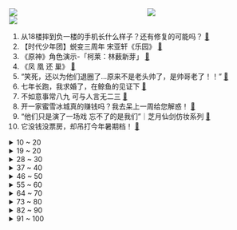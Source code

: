 <div >
	<a style="float:left;width:55%;" href = "https://github.com/anuraghazra/github-readme-stats">
	 <img src = "https://github-readme-stats.vercel.app/api?username=iuuuuuaena&theme=buefy&show_icons=true"/>
	</a>
	<a  style="float:right;width:45%" href = "https://github.com/anuraghazra/github-readme-stats">
	 <img  src="https://github-readme-stats.vercel.app/api/top-langs/?username=anuraghazra&layout=compact"/>
	</a>
	</div>

[![](https://img.shields.io/badge/jxd-@jxdgogogo.xyz-yellowgreen.svg)](https://www.jxdgogogo.xyz)<br>
1. 从18楼摔到负一楼的手机长什么样子？还有修复的可能吗？ [:link:](//www.bilibili.com/video/BV1WT411c7si) <br>
2. 【时代少年团】蜕变三周年 宋亚轩《乐园》 [:link:](//www.bilibili.com/video/BV1eg411r7FK) <br>
3. 《原神》角色演示-「柯莱：林薮新芽」 [:link:](//www.bilibili.com/video/BV1iG4y1a7X4) <br>
4. 《凤 凰 还 巢》 [:link:](//www.bilibili.com/video/BV1nG4y1r7Xi) <br>
5. “笑死，还以为他们退圈了…原来不是老头帅了，是帅哥老了！！” [:link:](//www.bilibili.com/video/BV19t4y1J7Bt) <br>
6. 七年长跑，我求婚了，在鲸鱼的见证下 [:link:](//www.bilibili.com/video/BV1MU4y167Ci) <br>
7. 不如意事常八九 可与人言无二三 [:link:](//www.bilibili.com/video/BV1mt4y1J7Eb) <br>
8. 开一家蜜雪冰城真的赚钱吗？我去呆上一周给您解惑！ [:link:](//www.bilibili.com/video/BV1ag411r78k) <br>
9. “他们只是演了一场戏 忘不了的是我们”｜芝月仙剑仿妆系列 [:link:](//www.bilibili.com/video/BV1ee4y1f7aT) <br>
10. 它没钱没票房，却吊打今年暑期档！ [:link:](//www.bilibili.com/video/BV1J14y1t7wW) <br>
<details>
<summary>10 ~ 20</summary>

11. 这《叮叮当当》，真是太刑了！ [:link:](//www.bilibili.com/video/BV19U4y1r7Eu) <br>
12. 【原神】3.0须弥草神瞳全收集（持续更新中） [:link:](//www.bilibili.com/video/BV1yN4y1F7aM) <br>
13. 燕云十六声！国产开放世界新游科隆展5分钟实机首曝 [:link:](//www.bilibili.com/video/BV1AN4y1c7AZ) <br>
14. bilibili七月黑马榜UP之叫我黑蚊！ [:link:](//www.bilibili.com/video/BV1yG411478C) <br>
15. 九龄｜一眼惊艳｜当她穿上旗袍 [:link:](//www.bilibili.com/video/BV1xW4y187JG) <br>
16. 【医学博士】熬夜到几点会猝死？I 请为自己看完这个视频 [:link:](//www.bilibili.com/video/BV1bS4y1W7A5) <br>
17. Phigros，但是原神 [:link:](//www.bilibili.com/video/BV1Wa41157gs) <br>
18. 重申一遍：你可以呼吸 [:link:](//www.bilibili.com/video/BV1jW4y187EB) <br>
19. 【Re0】定格动画丨雷姆拉姆翻跳PAKU【Animist】 [:link:](//www.bilibili.com/video/BV1NV4y1x7pN) <br>
</details>
<details>
<summary>19 ~ 20</summary>

20. 父母的爱，改变重病孩子的一生！52万中国观众，打出8.6高分！ [:link:](//www.bilibili.com/video/BV1uU4y1k75K) <br>
21. 猫德学院关于被遗弃猫咪的声明 [:link:](//www.bilibili.com/video/BV1aB4y1x77L) <br>
22. 儿子非要在家长会上展示才艺.... [:link:](//www.bilibili.com/video/BV1SP41157fr) <br>
23. 课 堂 请 勿 对 对 子【中国近代史】！！！ [:link:](//www.bilibili.com/video/BV1iB4y1V7X8) <br>
24. 坤 坤 vs 美 国 猛 男 [:link:](//www.bilibili.com/video/BV13B4y1z7xW) <br>
25. 没有人能拒绝屑屑妮可～ [:link:](//www.bilibili.com/video/BV14d4y1d7Ph) <br>
26. 这  都  什  么  妖  魔  鬼  怪（十） [:link:](//www.bilibili.com/video/BV1vG41147Zp) <br>
27. 法律人的第一次变装视频 [:link:](//www.bilibili.com/video/BV1st4y1n7rC) <br>
28. 大阪天国地狱扭蛋机怒花50W日元清台结果竟然... [:link:](//www.bilibili.com/video/BV1tU4y1k7nZ) <br>
</details>
<details>
<summary>28 ~ 30</summary>

29. 【半佛】一年在海底捞过几十次生日。 [:link:](//www.bilibili.com/video/BV1Zg411r7by) <br>
30. 持续高温干旱下，浇不浇水的玉米能差多少？ [:link:](//www.bilibili.com/video/BV1vG4y1r7YS) <br>
31. “读评论” [:link:](//www.bilibili.com/video/BV15a411G73Z) <br>
32. 我居然算出了光头强砍了多少棵树 ？？【全网最细，不细抽我】 [:link:](//www.bilibili.com/video/BV1hP41157AE) <br>
33. 我本来就是普通人，别对我期望太高。 [:link:](//www.bilibili.com/video/BV1XG4y1a7oT) <br>
34. 还是小时候好（吗？ [:link:](//www.bilibili.com/video/BV1oe4y1o7sZ) <br>
35. 危难时刻，需要有英雄挺身而出，《科拉尔金矿》 [:link:](//www.bilibili.com/video/BV1bN4y1F7yR) <br>
36. 感觉他在演戏，又感觉没演！ [:link:](//www.bilibili.com/video/BV1q14y1t7Rn) <br>
37. 14岁，新人UP主，将来想当漫画家 [:link:](//www.bilibili.com/video/BV1qd4y1R7XB) <br>
</details>
<details>
<summary>37 ~ 40</summary>

38. 新生吃饭有多尴尬 [:link:](//www.bilibili.com/video/BV1zB4y1V7uh) <br>
39. 【教程】人体进阶，用裤衩子和背心的方式理解人体，治好角色的肩周炎 [:link:](//www.bilibili.com/video/BV1MW4y1a71m) <br>
40. 五十岁大叔拿命练习cf身法，我们还有什么资格不努力呢？ [:link:](//www.bilibili.com/video/BV1N14y1t7kC) <br>
41. 这玩意儿凭什么能火40年？！ [:link:](//www.bilibili.com/video/BV1Tv4y1F7qE) <br>
42. 看到这种新闻，气愤！揪心！ [:link:](//www.bilibili.com/video/BV12g411r7tD) <br>
43. 【4k修复】绊爱出场曲 [:link:](//www.bilibili.com/video/BV14e4y1f7Kf) <br>
44. “千年灵芝”既然不存在，那中科院微生物所的这个巨型灵芝是怎么回事？ [:link:](//www.bilibili.com/video/BV1Nd4y1A7AR) <br>
45. 【MCx原神】你这原神太假了，你再说?!《年度巨制！方块上的提瓦特》(二) 四国旅途篇 [:link:](//www.bilibili.com/video/BV1Ba411d7My) <br>
46. 被 打 劫 必 备 小 妙 招 [:link:](//www.bilibili.com/video/BV1XG4y1a7Co) <br>
</details>
<details>
<summary>46 ~ 50</summary>

47. 新番时光机！十年前的观众都在看什么神片？「2012年7月篇」 [:link:](//www.bilibili.com/video/BV1gB4y1V7sz) <br>
48. 【阿斗】全景天窗，180度无敌观景天牢了解一下！美剧史诗巨作《权力的游戏》第2期 [:link:](//www.bilibili.com/video/BV1id4y1w7QA) <br>
49. 久等了！尽我所能把醒狮酥呈现给大家，我们中国也有属于自己的面点艺术品。 [:link:](//www.bilibili.com/video/BV13V4y1x7Qv) <br>
50. 【不齐舞团】天灾无情人有情，献上我们的绵薄之力，愿每一次逆行都能平安归来，重庆加油！ [:link:](//www.bilibili.com/video/BV1yg411r74M) <br>
51. 你暑假作业一个字都没动是吧！ [:link:](//www.bilibili.com/video/BV1rS4y1W79a) <br>
52. 【原神须弥草神瞳】散失的草神瞳全收集！分区域收集！贴心领跑防迷路！全网最贴心的须弥草神瞳攻略！ [:link:](//www.bilibili.com/video/BV1pa411G7p2) <br>
53. 我是烟绯 不是张三！ [:link:](//www.bilibili.com/video/BV1eW4y187pZ) <br>
54. 我妹的办法，确实是最好的办法 [:link:](//www.bilibili.com/video/BV15B4y1V7yv) <br>
55. 你有没有似曾相识的感觉 [:link:](//www.bilibili.com/video/BV1kT411w7WR) <br>
</details>
<details>
<summary>55 ~ 60</summary>

56. IVE最新回归曲After LIKE MV公开 [:link:](//www.bilibili.com/video/BV13W4y187Mu) <br>
57. 揭秘成本481摆摊买西瓜椰椰赚多少 [:link:](//www.bilibili.com/video/BV1Ad4y1d758) <br>
58. 酱紫剪？ [:link:](//www.bilibili.com/video/BV1rg41167YD) <br>
59. 【鉴定热门】又来？网红直播薅国家二级保护植物！飞机在天上窗户破了怎么办？ [:link:](//www.bilibili.com/video/BV1wB4y1z7vd) <br>
60. 大大怪带着小小怪来B站啦，童年DNA又双叒叕动啦！【高全胜&严彦子】 [:link:](//www.bilibili.com/video/BV1de4y1f7Tt) <br>
61. 夜市 厨子拍照¥？？？ [:link:](//www.bilibili.com/video/BV1L14y1t7ji) <br>
62. 《妈 宝 猫 猫 队》 [:link:](//www.bilibili.com/video/BV1eW4y187HU) <br>
63. ⚡️原来是疯狂星期四⚡️ [:link:](//www.bilibili.com/video/BV1V14y1t7vh) <br>
64. 刘飞儿最喜欢的店，对我们来说却充满挑战【怎么这么值ep48-周记留一手特色烤鱼】 [:link:](//www.bilibili.com/video/BV1cB4y157te) <br>
</details>
<details>
<summary>64 ~ 70</summary>

65. 做自己不好吗？ [:link:](//www.bilibili.com/video/BV1bt4y1J74j) <br>
66. 这是谁发明的吃鱼方法？简直离谱到家！ [:link:](//www.bilibili.com/video/BV1Wa41157DF) <br>
67. 43℃高温，四川老人赤脚收玉米，背篓里没有一颗完好的：一粥一饭，当思来之不易！ [:link:](//www.bilibili.com/video/BV1Bg411r7gX) <br>
68. “中华小子”8月25日燃爆回归！一身正气，初心不变！ [:link:](//www.bilibili.com/video/BV1zB4y1L7cJ) <br>
69. 我为什么花了2000元买了这些冰淇淋？ [:link:](//www.bilibili.com/video/BV14B4y1z7rr) <br>
70. 如果一只手有6根手指，哪一根才算得上是中指？ [:link:](//www.bilibili.com/video/BV1kG41147km) <br>
71. 女仆外卖零差评！ [:link:](//www.bilibili.com/video/BV1xB4y1x74d) <br>
72. 电子佛法可以超度碳基生物吗？通关游戏，我感觉自己要成佛了 [:link:](//www.bilibili.com/video/BV1H14y1t7gG) <br>
73. 《崩坏：星穹铁道》剧情PV：「梦魇」 [:link:](//www.bilibili.com/video/BV1od4y1R7Tf) <br>
</details>
<details>
<summary>73 ~ 80</summary>

74. 麻烦给我们一条活路谢谢！ [:link:](//www.bilibili.com/video/BV1XD4y1z7ar) <br>
75. 【原神3.0】全站最快伪完结·须弥草神瞳全收集～超保姆一路流～轻松拿全109个（持续更新中ing） [:link:](//www.bilibili.com/video/BV1ZS4y1W7VL) <br>
76. 带给你甜辣并存的pop呀！～( ´▽` )ﾉ [:link:](//www.bilibili.com/video/BV1YU4y1k7bg) <br>
77. 这个玩具也太丝滑了，但是暗藏玄鸡🐓！ [:link:](//www.bilibili.com/video/BV1Vd4y1Z7nz) <br>
78. 【再长高3cm】睡前4分钟跟练，抓住二次增高机会！ [:link:](//www.bilibili.com/video/BV11d4y1w7tD) <br>
79. 原神须弥失散的草神瞳，全收集攻略，贴心领跑不迷路！【璐璐咔】 [:link:](//www.bilibili.com/video/BV1nV4y1W7FE) <br>
80. 当你每天都能丢出一个随机品质的空岛？是传说还是普通全看脸！ 我的世界 [:link:](//www.bilibili.com/video/BV1zV4y1p7sA) <br>
81. 这都是什么学生？？？？造大学#1 [:link:](//www.bilibili.com/video/BV1vN4y1F7qL) <br>
82. 当你可以「垄断世界内的区块」其他人无法进入！？ [:link:](//www.bilibili.com/video/BV1BG4y1r7E5) <br>
</details>
<details>
<summary>82 ~ 90</summary>

83. 便宜又好吃！粉丝反向安利速食大赏第二弹！ [:link:](//www.bilibili.com/video/BV1nB4y1x7Xz) <br>
84. 0.12像素的小白点，承载全人类的未来 [:link:](//www.bilibili.com/video/BV11U4y1r7UM) <br>
85. 少年感坐姿拍照！这都拿不下你？ [:link:](//www.bilibili.com/video/BV1og41167y8) <br>
86. 《在玻璃桥上看见两个小孩电摇》 [:link:](//www.bilibili.com/video/BV1pG4y1v7YX) <br>
87. 玉帝：我真正的战斗力其实是天下无敌！！孙悟空都撑不过一个回合【六耳传】 [:link:](//www.bilibili.com/video/BV1wt4y1n7k2) <br>
88. 【汪峰新专辑发布】《也许我可以无视死亡》同名作品MV上线！ [:link:](//www.bilibili.com/video/BV1CD4y1z7NP) <br>
89. 那一天，三舅下了很大一盘棋 [:link:](//www.bilibili.com/video/BV1Fd4y1A7Tk) <br>
90. 【Homme】万字硬核分析，红米教练到底神奇在哪里？三个维度全面解析Homme的执教风格 [:link:](//www.bilibili.com/video/BV1Kv4y1F7Pb) <br>
91. 同济大学军训汇演ikun压轴炸场 [:link:](//www.bilibili.com/video/BV1Mg411r7jJ) <br>
</details>
<details>
<summary>91 ~ 100</summary>

92. 这个思维，会断送你的大学四年 [:link:](//www.bilibili.com/video/BV1TV4y1x7YV) <br>
93. 白象、康师傅、今麦郎、五谷道场、统一红烧牛肉面真实测评，看哪家方便面更好吃？ [:link:](//www.bilibili.com/video/BV1kP41157W3) <br>
94. 卧槽……我完全理解什么叫长相身高不匹配了！ [:link:](//www.bilibili.com/video/BV1VT411w7xv) <br>
95. 没娃旅游，要钱。带娃旅游，要命！ [:link:](//www.bilibili.com/video/BV1rP41157wr) <br>
96. 牛 肉 牛 逼 症 [:link:](//www.bilibili.com/video/BV1zU4y1k76j) <br>
97. 我的手和脑子打架了！你能凭记忆画出童年动漫人物吗？ [:link:](//www.bilibili.com/video/BV19N4y1F7oH) <br>
98. 难 买 ？ 那 就 别 买 了 [:link:](//www.bilibili.com/video/BV16V4y1p7NY) <br>
99. 伪科技，真玩具！ [:link:](//www.bilibili.com/video/BV1uV4y1W7xY) <br>
100. 什么帅哥，还要本王亲自追 [:link:](//www.bilibili.com/video/BV1V14y1x7i9) <br>
</details>
